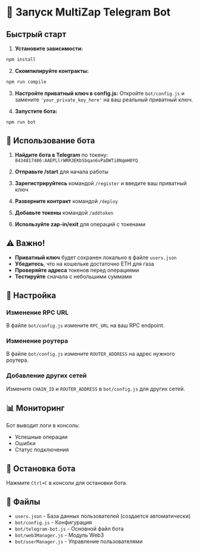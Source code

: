 # 🚀 Запуск MultiZap Telegram Bot

## Быстрый старт

1. **Установите зависимости:**
```bash
npm install
```

2. **Скомпилируйте контракты:**
```bash
npm run compile
```

3. **Настройте приватный ключ в config.js:**
Откройте `bot/config.js` и замените `'your_private_key_here'` на ваш реальный приватный ключ.

4. **Запустите бота:**
```bash
npm run bot
```

## 📱 Использование бота

1. **Найдите бота в Telegram** по токену: `8434817486:AAEPLlrWRR3EKbSbqan6vPaDWTi8NqmH0YQ`

2. **Отправьте /start** для начала работы

3. **Зарегистрируйтесь** командой `/register` и введите ваш приватный ключ

4. **Разверните контракт** командой `/deploy`

5. **Добавьте токены** командой `/addtoken`

6. **Используйте zap-in/exit** для операций с токенами

## ⚠️ Важно!

- **Приватный ключ** будет сохранен локально в файле `users.json`
- **Убедитесь**, что на кошельке достаточно ETH для газа
- **Проверяйте адреса** токенов перед операциями
- **Тестируйте** сначала с небольшими суммами

## 🔧 Настройка

### Изменение RPC URL
В файле `bot/config.js` измените `RPC_URL` на ваш RPC endpoint.

### Изменение роутера
В файле `bot/config.js` измените `ROUTER_ADDRESS` на адрес нужного роутера.

### Добавление других сетей
Измените `CHAIN_ID` и `ROUTER_ADDRESS` в `bot/config.js` для других сетей.

## 📊 Мониторинг

Бот выводит логи в консоль:
- Успешные операции
- Ошибки
- Статус подключения

## 🛑 Остановка бота

Нажмите `Ctrl+C` в консоли для остановки бота.

## 📁 Файлы

- `users.json` - База данных пользователей (создается автоматически)
- `bot/config.js` - Конфигурация
- `bot/telegram-bot.js` - Основной файл бота
- `bot/web3Manager.js` - Модуль Web3
- `bot/userManager.js` - Управление пользователями







